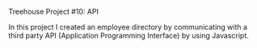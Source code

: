 Treehouse Project #10: API

In this project I created an employee directory by communicating with a third party API (Application Programming Interface) by using Javascript.

